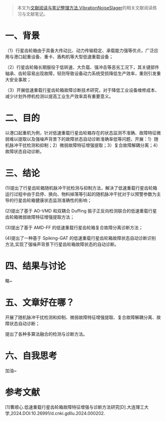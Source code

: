 > 本文为[文献阅读与笔记整理方法.VibrationNoiseSlager](https://github.com/VibrationNoiseSlager/Electromechanical-fault-diagnosis-learning-section/blob/main/如何进行学术科研？/文献阅读与笔记整理方法.md)的相关文献阅读练习与文献笔记。



# 一、背景

（1）行星齿轮箱由于具备大传动比、动力传输稳定、承载能力强等优点，广泛应用与港口起重设备、重卡、盾构机等大型低速重载设备；

（2）行星齿轮箱长期服役于低转速、大负载、强冲击等恶劣工况下，其关键部件轴承、齿轮容易出现故障，轻则导致设备动力系统受损降低生产效率，重则引发重大安全事故；

（3）开展低速重载行星齿轮箱故障诊断技术研究，对于降低工业设备维修成本、减少计划外停机检测以提高工业生产效率具有重要意义。

# 二、目的

以港口起重机为例，针对低速重载行星齿轮箱存在的状态监测不准确、故障特征微弱难以提取以及强噪声背景下的故障状态自动诊断准确率低等问题，开展：1）随机脉冲干扰检测和抑制；2）微弱故障特征增强提取；3）复合故障解耦分离；4）故障状态自动诊断。

# 三、结论

(1)提出了行星齿轮箱随机脉冲干扰检测与抑制方法，解决了低速重载行星齿轮箱运行过程中由于启停、换向、物料掉落等引起的随机脉冲干扰对于以预警参数为主导的行星齿轮箱健康状态监测准确性的影响；

(2)提出了基于 AO-VMD 和双耦合 Duffing 振子正反向检测联合的低速重载行星  齿轮箱微弱故障特征增强提取方法；

(3)提出了基于 AMD-FF 的低速重载行星齿轮箱复合故障分离诊断方法；

(4)提出了一种基于 Spiking-GAT 的低速重载行星齿轮箱故障状态自动诊断识别  方法,实现了强噪声背景下行星齿轮箱故障状态的自动诊断。

# 四、结果与讨论

略~

# 五、文章好在哪？

开展了随机脉冲干扰检测和抑制、微弱故障特征增强提取、复合故障解耦分离、故障状态自动诊断；

提出了各种多算法融合的检测与诊断方法。

# 六、自我思考

加油~

# 参考文献

[1]曹顺心.低速重载行星齿轮箱故障特征增强与诊断方法研究[D].大连理工大学,2024.DOI:10.26991/d.cnki.gdllu.2024.000202.

